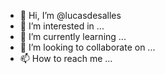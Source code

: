 - 👋 Hi, I’m @lucasdesalles
- 👀 I’m interested in ...
- 🌱 I’m currently learning ...
- 💞️ I’m looking to collaborate on ...
- 📫 How to reach me ...

<!---
lucasdesalles/lucasdesalles is a ✨ special ✨ repository because its `README.md` (this file) appears on your GitHub profile.
You can click the Preview link to take a look at your changes.
--->
